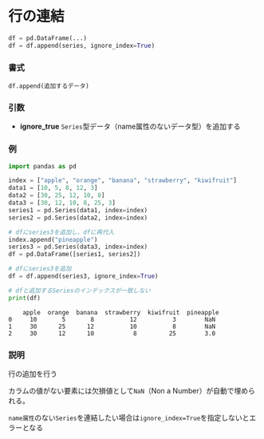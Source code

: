 # 行の連結

```python
df = pd.DataFrame(...)
df = df.append(series, ignore_index=True)
```

### 書式

	df.append(追加するデータ)

### 引数

- <b>ignore_true</b>
`Series`型データ（name属性のないデータ型）を追加する

### 例

```python
import pandas as pd

index = ["apple", "orange", "banana", "strawberry", "kiwifruit"]
data1 = [10, 5, 8, 12, 3]
data2 = [30, 25, 12, 10, 8]
data3 = [30, 12, 10, 8, 25, 3]
series1 = pd.Series(data1, index=index)
series2 = pd.Series(data2, index=index)

# dfにseries3を追加し、dfに再代入
index.append("pineapple")
series3 = pd.Series(data3, index=index)
df = pd.DataFrame([series1, series2])

# dfにseries3を追加
df = df.append(series3, ignore_index=True)

# dfと追加するSeriesのインデックスが一致しない
print(df)
```
```
	apple  orange  banana  strawberry  kiwifruit  pineapple
0     10       5       8          12          3        NaN
1     30      25      12          10          8        NaN
2     30      12      10           8         25        3.0
```

### 説明

行の追加を行う

カラムの値がない要素には欠損値として`NaN`（Non a Number）が自動で埋められる。

`name属性`のない`Series`を連結したい場合は`ignore_index=True`を指定しないとエラーとなる
